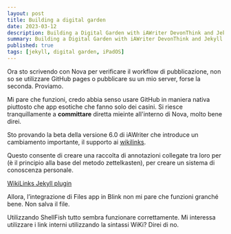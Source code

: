 ```yaml
---
layout: post
title: Building a digital garden
date: 2023-03-12
description: Building a Digital Garden with iAWriter DevonThink and Jekyll
summary: Building a Digital Garden with iAWriter DevonThink and Jekyll
published: true
tags: [jekyll, digital garden, iPadOS]
---
```


Ora sto scrivendo con Nova per verificare il workflow di pubblicazione, non so se utilizzare GitHub pages o pubblicare su un mio server, forse la seconda. Proviamo.

Mi pare che funzioni, credo abbia senso usare GitHub in maniera nativa piuttosto che app esotiche che fanno solo dei casini. Si riesce tranquillamente a **committare** diretta mieinte all'interno di Nova, molto bene direi.

Sto provando la beta della versione 6.0 di iAWriter che introduce un cambiamento importante, il supporto ai [wikilinks](https://it.wikipedia.org/wiki/Aiuto:Wikilink).

Questo consente di creare una raccolta di annotazioni collegate tra loro per (è il principio alla base del metodo zettelkasten), per creare un sistema di conoscenza personale.

[WikiLinks Jekyll plugin](https://github.com/manunamz/jekyll-wikilinks)

Allora, l’integrazione di Files app in Blink non mi pare che funzioni granché bene. Non salva il file.

Utilizzando ShellFish tutto sembra funzionare correttamente. Mi interessa utilizzare i link interni utilizzando la sintassi WiKi? Direi di no.


